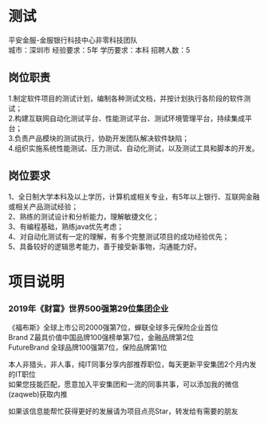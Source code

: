 # 测试
平安金服-金服银行科技中心非零科技团队  
城市：深圳市 经验要求：5年 学历要求：本科  招聘人数：5

## 岗位职责
1.制定软件项目的测试计划，编制各种测试文档，并按计划执行各阶段的软件测试；   
2.构建互联网自动化测试平台、性能测试平台、测试环境管理平台，持续集成平台；   
3.负责产品模块的测试执行，协助开发团队解决软件缺陷；   
4.组织实施系统性能测试、压力测试、自动化测试，以及测试工具和脚本的开发。

## 岗位要求
1、全日制大学本科及以上学历，计算机或相关专业，有5年以上银行、互联网金融或相关产品测试经验；   
2、熟练的测试设计和分析能力，理解敏捷文化；   
3、有编程基础，熟练java优先考虑；   
4、对自动化测试有一定的理解，有多个完整测试项目的成功经验优先；   
5、具备较好的逻辑思考能力，善于接受新事物，沟通能力好。

# 项目说明

### 2019年《财富》世界500强第29位集团企业
《福布斯》全球上市公司2000强第7位，蝉联全球多元保险企业首位  
Brand Z最具价值中国品牌100强榜单第7位，金融品牌第2位  
FutureBrand 全球品牌100强第7位，保险品牌第1位

本人非猎头，非人事，纯IT同事分享内部推荐职位，每天更新平安集团2个月内发的IT职位  
如果您技能匹配，愿意加入平安集团和一流的同事共事，可以添加我的微信(zaqweb)获取内推 

如果该信息能帮忙获得更好的发展请为项目点亮Star，转发给有需要的朋友




